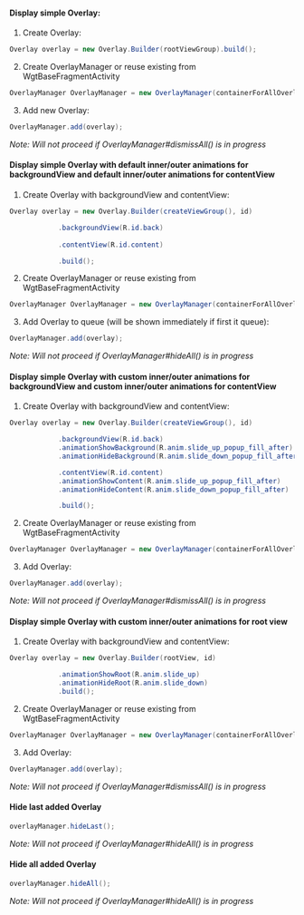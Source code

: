 #### Display simple Overlay:
1) Create Overlay:
```java
Overlay overlay = new Overlay.Builder(rootViewGroup).build();
```
2) Create OverlayManager or reuse existing from WgtBaseFragmentActivity
```java
OverlayManager OverlayManager = new OverlayManager(containerForAllOverlays);
```
3) Add new Overlay:
```java
OverlayManager.add(overlay);
```
*Note: Will not proceed if OverlayManager#dismissAll() is in progress*


#### Display simple Overlay with default inner/outer animations for backgroundView and default inner/outer animations for contentView
1) Create Overlay with backgroundView and contentView:
```java
Overlay overlay = new Overlay.Builder(createViewGroup(), id)

            .backgroundView(R.id.back)
            
            .contentView(R.id.content)

            .build();
```
2) Create OverlayManager or reuse existing from WgtBaseFragmentActivity
```java
OverlayManager OverlayManager = new OverlayManager(containerForAllOverlays);
```
3) Add Overlay to queue (will be shown immediately if first it queue):
```java
OverlayManager.add(overlay);
```
*Note: Will not proceed if OverlayManager#hideAll() is in progress*


#### Display simple Overlay with custom inner/outer animations for backgroundView and custom inner/outer animations for contentView
1) Create Overlay with backgroundView and contentView:
```java
Overlay overlay = new Overlay.Builder(createViewGroup(), id)

            .backgroundView(R.id.back)
            .animationShowBackground(R.anim.slide_up_popup_fill_after)
            .animationHideBackground(R.anim.slide_down_popup_fill_after)

            .contentView(R.id.content)
            .animationShowContent(R.anim.slide_up_popup_fill_after)
            .animationHideContent(R.anim.slide_down_popup_fill_after)

            .build();
```
2) Create OverlayManager or reuse existing from WgtBaseFragmentActivity
```java
OverlayManager OverlayManager = new OverlayManager(containerForAllOverlays);
```
3) Add Overlay:
```java
OverlayManager.add(overlay);
```
*Note: Will not proceed if OverlayManager#dismissAll() is in progress*

#### Display simple Overlay with custom inner/outer animations for root view
1) Create Overlay with backgroundView and contentView:
```java
Overlay overlay = new Overlay.Builder(rootView, id)

            .animationShowRoot(R.anim.slide_up)
            .animationHideRoot(R.anim.slide_down)
            .build();
```
2) Create OverlayManager or reuse existing from WgtBaseFragmentActivity
```java
OverlayManager OverlayManager = new OverlayManager(containerForAllOverlays);
```
3) Add Overlay:
```java
OverlayManager.add(overlay);
```
*Note: Will not proceed if OverlayManager#dismissAll() is in progress*

#### Hide last added Overlay
```java
overlayManager.hideLast();
```
*Note: Will not proceed if OverlayManager#hideAll() is in progress*


#### Hide all added Overlay
```java
overlayManager.hideAll();
```
*Note: Will not proceed if OverlayManager#hideAll() is in progress*